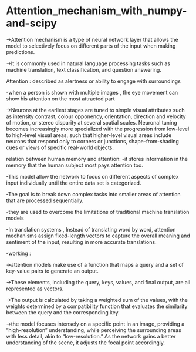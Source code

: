 # Attention_mechanism_with_numpy-and-scipy

->Attention mechanism is a type of neural network layer that allows the model to selectively focus on different parts of the input when making predictions.

->It is commonly used in natural language processing tasks such as machine translation, text classification, and question answering.

Attention : described as alertness or ability to engage with surroundings

-when a person is shown with multiple images , the eye movement can show his attention on the most attracted part 

->Neurons at the earliest stages are tuned to simple visual attributes such as intensity contrast, colour opponency, orientation, direction and velocity of motion, or stereo disparity at several spatial scales. Neuronal tuning becomes increasingly more specialized with the progression from low-level to high-level visual areas, such that higher-level visual areas include neurons that respond only to corners or junctions, shape-from-shading cues or views of specific real-world objects.

relation between human memory and attention:
-it stores information in the memory that the human subject most pays attention too.

-This model allow the network to focus on different aspects of complex input individually until the entire data set is categorized. 

-The goal is to break down complex tasks into smaller areas of attention that are processed sequentially. 

-they are used to overcome the limitations of traditional machine translation models 

-In  translation systems , Instead of translating word by word, attention mechanisms assign fixed-length vectors to capture the overall meaning and sentiment of the input, resulting in more accurate translations.

-working :

->attention models make use of a function that maps a query and a set of key-value pairs to generate an output. 

->These elements, including the query, keys, values, and final output, are all represented as vectors. 

->The output is calculated by taking a weighted sum of the values, with the weights determined by a compatibility function that evaluates the similarity between the query and the corresponding key.

->the model focuses intensely on a specific point in an image, providing a “high-resolution” understanding, while perceiving the surrounding areas with less detail, akin to “low-resolution.” As the network gains a better understanding of the scene, it adjusts the focal point accordingly.
